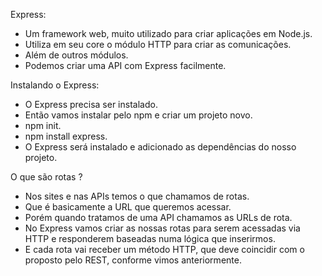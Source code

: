 Express:

- Um framework web, muito utilizado para criar aplicações em Node.js.
- Utiliza em seu core o módulo HTTP para criar as comunicações.
- Além de outros módulos.
- Podemos criar uma API com Express facilmente.

Instalando o Express:

- O Express precisa ser instalado.
- Então vamos instalar pelo npm e criar um projeto novo.
- npm init.
- npm install express.
- O Express será instalado e adicionado as dependências do nosso projeto.

O que são rotas ?

- Nos sites e nas APIs temos o que chamamos de rotas.
- Que é basicamente a URL que queremos acessar.
- Porém quando tratamos de uma API chamamos as URLs de rota.
- No Express vamos criar as nossas rotas para serem acessadas via HTTP e responderem baseadas numa lógica que inserirmos.
- E cada rota vai receber um método HTTP, que deve coincidir com o proposto pelo REST, conforme vimos anteriormente.